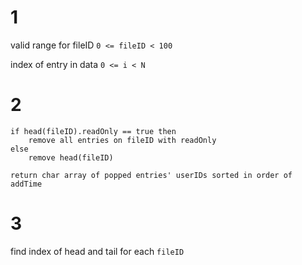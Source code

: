 


#  1

valid range for fileID
`0 <= fileID < 100`

index of entry in data
`0 <= i < N`



# 2
```text
if head(fileID).readOnly == true then
    remove all entries on fileID with readOnly
else
    remove head(fileID)

return char array of popped entries' userIDs sorted in order of addTime
```




# 3


find index of head and tail for each `fileID`

